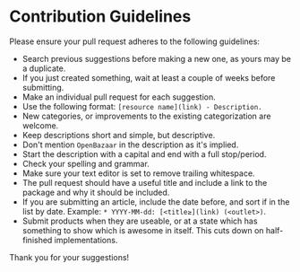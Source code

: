 # Contribution Guidelines

Please ensure your pull request adheres to the following guidelines:

- Search previous suggestions before making a new one, as yours may be a duplicate.
- If you just created something, wait at least a couple of weeks before submitting.
- Make an individual pull request for each suggestion.
- Use the following format: `[resource name](link) - Description.`
- New categories, or improvements to the existing categorization are welcome.
- Keep descriptions short and simple, but descriptive.
- Don't mention `OpenBazaar` in the description as it's implied.
- Start the description with a capital and end with a full stop/period.
- Check your spelling and grammar.
- Make sure your text editor is set to remove trailing whitespace.
- The pull request should have a useful title and include a link to the package and why it should be included.
- If you are submitting an article, include the date before, and sort if in the list by date. Example: `* YYYY-MM-dd: [<title≥](link) (<outlet>)`.
- Submit products when they are useable, or at a state which has something to show which is awesome in itself. This cuts down on half-finished implementations.

Thank you for your suggestions!
